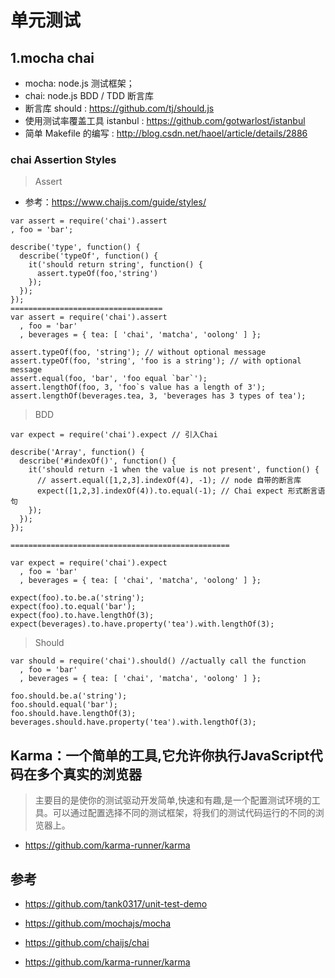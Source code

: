 # 单元测试

## 1.mocha chai
- mocha: node.js 测试框架；
- chai: node.js BDD / TDD 断言库
- 断言库 should : https://github.com/tj/should.js
- 使用测试率覆盖工具 istanbul : https://github.com/gotwarlost/istanbul
- 简单 Makefile 的编写 : http://blog.csdn.net/haoel/article/details/2886


###  chai Assertion Styles

>Assert

- 参考：https://www.chaijs.com/guide/styles/
```
var assert = require('chai').assert
, foo = 'bar';

describe('type', function() {
  describe('typeOf', function() {
    it('should return string', function() {
      assert.typeOf(foo,'string')
    });
  });
});
==================================
var assert = require('chai').assert
  , foo = 'bar'
  , beverages = { tea: [ 'chai', 'matcha', 'oolong' ] };

assert.typeOf(foo, 'string'); // without optional message
assert.typeOf(foo, 'string', 'foo is a string'); // with optional message
assert.equal(foo, 'bar', 'foo equal `bar`');
assert.lengthOf(foo, 3, 'foo`s value has a length of 3');
assert.lengthOf(beverages.tea, 3, 'beverages has 3 types of tea');
```


>BDD 

```
var expect = require('chai').expect // 引入Chai

describe('Array', function() {
  describe('#indexOf()', function() {
    it('should return -1 when the value is not present', function() {
      // assert.equal([1,2,3].indexOf(4), -1); // node 自带的断言库
      expect([1,2,3].indexOf(4)).to.equal(-1); // Chai expect 形式断言语句
    });
  });
});

=================================================

var expect = require('chai').expect
  , foo = 'bar'
  , beverages = { tea: [ 'chai', 'matcha', 'oolong' ] };

expect(foo).to.be.a('string');
expect(foo).to.equal('bar');
expect(foo).to.have.lengthOf(3);
expect(beverages).to.have.property('tea').with.lengthOf(3);
```

>Should

```
var should = require('chai').should() //actually call the function
  , foo = 'bar'
  , beverages = { tea: [ 'chai', 'matcha', 'oolong' ] };

foo.should.be.a('string');
foo.should.equal('bar');
foo.should.have.lengthOf(3);
beverages.should.have.property('tea').with.lengthOf(3);
```


## Karma：一个简单的工具,它允许你执行JavaScript代码在多个真实的浏览器

>主要目的是使你的测试驱动开发简单,快速和有趣,是一个配置测试环境的工具。可以通过配置选择不同的测试框架，将我们的测试代码运行的不同的浏览器上。

- https://github.com/karma-runner/karma






## 参考

- https://github.com/tank0317/unit-test-demo
- https://github.com/mochajs/mocha
- https://github.com/chaijs/chai

- https://github.com/karma-runner/karma
